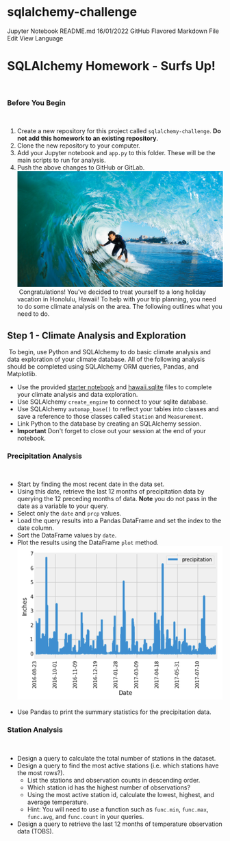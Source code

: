 # sqlalchemy-challenge
Jupyter Notebook
README.md
16/01/2022
GitHub Flavored Markdown
File
Edit
View
Language
# SQLAlchemy Homework - Surfs Up!
​
### Before You Begin
​
1. Create a new repository for this project called `sqlalchemy-challenge`. **Do not add this homework to an existing repository**.
​
2. Clone the new repository to your computer.
​
3. Add your Jupyter notebook and `app.py` to this folder. These will be the main scripts to run for analysis.
​
4. Push the above changes to GitHub or GitLab.
​
![surfs-up.png](Images/surfs-up.png)
​
Congratulations! You've decided to treat yourself to a long holiday vacation in Honolulu, Hawaii! To help with your trip planning, you need to do some climate analysis on the area. The following outlines what you need to do.
​
## Step 1 - Climate Analysis and Exploration
​
To begin, use Python and SQLAlchemy to do basic climate analysis and data exploration of your climate database. All of the following analysis should be completed using SQLAlchemy ORM queries, Pandas, and Matplotlib.
​
* Use the provided [starter notebook](climate_starter.ipynb) and [hawaii.sqlite](Resources/hawaii.sqlite) files to complete your climate analysis and data exploration.
​
* Use SQLAlchemy `create_engine` to connect to your sqlite database.
​
* Use SQLAlchemy `automap_base()` to reflect your tables into classes and save a reference to those classes called `Station` and `Measurement`.
​
* Link Python to the database by creating an SQLAlchemy session.
​
* **Important** Don't forget to close out your session at the end of your notebook.
​
### Precipitation Analysis
​
* Start by finding the most recent date in the data set.
​
* Using this date, retrieve the last 12 months of precipitation data by querying the 12 preceding months of data. **Note** you do not pass in the date as a variable to your query.
​
* Select only the `date` and `prcp` values.
​
* Load the query results into a Pandas DataFrame and set the index to the date column.
​
* Sort the DataFrame values by `date`.
​
* Plot the results using the DataFrame `plot` method.
​
  ![precipitation](Images/precipitation.png)
​
* Use Pandas to print the summary statistics for the precipitation data.
​
### Station Analysis
​
* Design a query to calculate the total number of stations in the dataset.
​
* Design a query to find the most active stations (i.e. which stations have the most rows?).
​
  * List the stations and observation counts in descending order.
​
  * Which station id has the highest number of observations?
​
  * Using the most active station id, calculate the lowest, highest, and average temperature.
​
  * Hint: You will need to use a function such as `func.min`, `func.max`, `func.avg`, and `func.count` in your queries.
​
* Design a query to retrieve the last 12 months of temperature observation data (TOBS).
​

